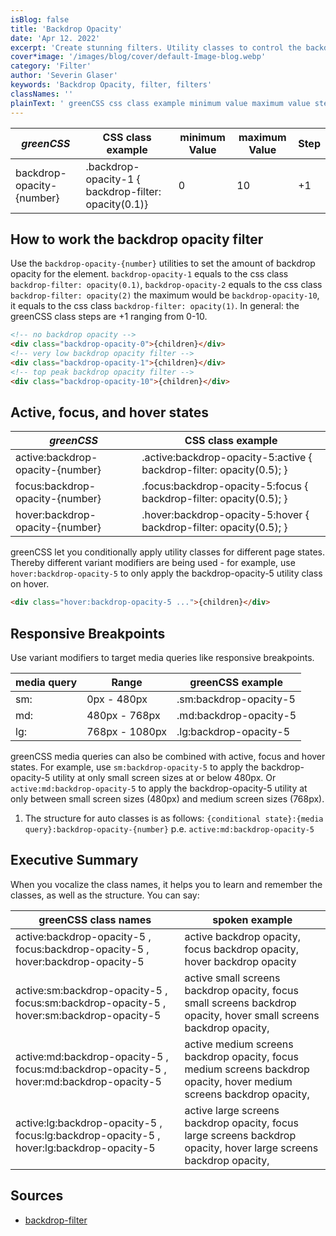 ```yaml
---
isBlog: false
title: 'Backdrop Opacity'
date: 'Apr 12. 2022'
excerpt: 'Create stunning filters. Utility classes to control the backdrop opacity filters.'
cover*image: '/images/blog/cover/default-Image-blog.webp'
category: 'Filter'
author: 'Severin Glaser'
keywords: 'Backdrop Opacity, filter, filters'
classNames: ''
plainText: ' greenCSS css class example minimum value maximum value step backdrop-opacity number backdrop-opacity-1 backdrop-filter: opacity 0 1 0 10 +1 how to work the backdrop opacity filter use the `backdrop-opacity number ` utilities to set the amount of backdrop opacity for the element `backdrop-opacity-1` equals to the css class `backdrop-filter: opacity 0 1 ` `backdrop-opacity-2` equals to the css class `backdrop-filter: opacity 2 ` the maximum would be `backdrop-opacity-10` it equals to the css class `backdrop-filter: opacity 1 ` in general: the greenCSS class steps are +1 ranging from 0-10  active focus and hover states greenCSS css class example active:backdrop-opacity number active :backdrop-opacity-5:active backdrop-filter: opacity 0 5 ; focus:backdrop-opacity number focus :backdrop-opacity-5:focus backdrop-filter: opacity 0 5 ; hover:backdrop-opacity number hover :backdrop-opacity-5:hover backdrop-filter: opacity 0 5 ; greenCSS let you conditionally apply utility classes for different page states thereby different variant modifiers are being used for example use `hover:backdrop-opacity-5` to only apply the backdrop-opacity-5 utility class on hover  responsive breakpoints use variant modifiers to target media queries like responsive breakpoints media query range greenCSS example sm: 0px 480px sm:backdrop-opacity-5 md: 480px 768px md:backdrop-opacity-5 lg: 768px 1080px lg:backdrop-opacity-5 greenCSS media queries can also be combined with active focus and hover states for example use `sm:backdrop-opacity-5` to apply the backdrop-opacity-5 utility at only small screen sizes at or below 480px or `active:md:backdrop-opacity-5` to apply the backdrop-opacity-5 utility at only between small screen sizes 480px and medium screen sizes 768px 1 the structure for auto classes is as follows: ` conditional state : media query :backdrop-opacity number ` p e `active:md:backdrop-opacity-5` executive summary when you vocalize the class names it helps you to learn and remember the classes as well as the structure you can say: greenCSS class names spoken example active:backdrop-opacity-5 focus:backdrop-opacity-5 hover:backdrop-opacity-5 active backdrop opacity focus backdrop opacity hover backdrop opacity active:sm:backdrop-opacity-5 focus:sm:backdrop-opacity-5 hover:sm:backdrop-opacity-5 active small screens backdrop opacity focus small screens backdrop opacity hover small screens backdrop opacity active:md:backdrop-opacity-5 focus:md:backdrop-opacity-5 hover:md:backdrop-opacity-5 active medium screens backdrop opacity focus medium screens backdrop opacity hover medium screens backdrop opacity active:lg:backdrop-opacity-5 focus:lg:backdrop-opacity-5 hover:lg:backdrop-opacity-5 active large screens backdrop opacity focus large screens backdrop opacity hover large screens backdrop opacity sources backdrop-filter https: develo mozilla org en-us docs web css backdrop-filter '
---
```


| _greenCSS_                 | CSS class example                                    | minimum Value | maximum Value | Step |
| ------------------------- | ---------------------------------------------------- | ------------- | ------------- | ---- |
| backdrop-opacity-{number} | .backdrop-opacity-1 { backdrop-filter: opacity(0.1)} | 0             | 10            | +1   |

## How to work the backdrop opacity filter

Use the `backdrop-opacity-{number}` utilities to set the amount of backdrop opacity for the element. `backdrop-opacity-1` equals to the css class `backdrop-filter: opacity(0.1)`, `backdrop-opacity-2` equals to the css class `backdrop-filter: opacity(2)` the maximum would be `backdrop-opacity-10`, it equals to the css class `backdrop-filter: opacity(1)`. In general: the greenCSS class steps are +1 ranging from 0-10.

```html
<!-- no backdrop opacity -->
<div class="backdrop-opacity-0">{children}</div>
<!-- very low backdrop opacity filter -->
<div class="backdrop-opacity-1">{children}</div>
<!-- top peak backdrop opacity filter -->
<div class="backdrop-opacity-10">{children}</div>
```

## Active, focus, and hover states

| _greenCSS_                        | CSS class example                                                     |
| -------------------------------- | --------------------------------------------------------------------- |
| active:backdrop-opacity-{number} | .active\:backdrop-opacity-5:active { backdrop-filter: opacity(0.5); } |
| focus:backdrop-opacity-{number}  | .focus\:backdrop-opacity-5:focus { backdrop-filter: opacity(0.5); }   |
| hover:backdrop-opacity-{number}  | .hover\:backdrop-opacity-5:hover { backdrop-filter: opacity(0.5); }   |

greenCSS let you conditionally apply utility classes for different page states. Thereby different variant modifiers are being used - for example, use `hover:backdrop-opacity-5` to only apply the backdrop-opacity-5 utility class on hover.

```html
<div class="hover:backdrop-opacity-5 ...">{children}</div>
```

## Responsive Breakpoints

Use variant modifiers to target media queries like responsive breakpoints.

| media query | Range          | greenCSS example        |
| ----------- | -------------- | ---------------------- |
| sm:         | 0px - 480px    | .sm:backdrop-opacity-5 |
| md:         | 480px - 768px  | .md:backdrop-opacity-5 |
| lg:         | 768px - 1080px | .lg:backdrop-opacity-5 |

greenCSS media queries can also be combined with active, focus and hover states. For example, use `sm:backdrop-opacity-5` to apply the backdrop-opacity-5 utility at only small screen sizes at or below 480px. Or `active:md:backdrop-opacity-5` to apply the backdrop-opacity-5 utility at only between small screen sizes (480px) and medium screen sizes (768px).

1. The structure for auto classes is as follows: `{conditional state}:{media query}:backdrop-opacity-{number}` p.e. `active:md:backdrop-opacity-5`

## Executive Summary

When you vocalize the class names, it helps you to learn and remember the classes, as well as the structure. You can say:

| greenCSS class names                                                                      | spoken example                                                                                                        |
| ---------------------------------------------------------------------------------------- | --------------------------------------------------------------------------------------------------------------------- |
| active:backdrop-opacity-5 , focus:backdrop-opacity-5 , hover:backdrop-opacity-5          | active backdrop opacity, focus backdrop opacity, hover backdrop opacity                                               |
| active:sm:backdrop-opacity-5 , focus:sm:backdrop-opacity-5 , hover:sm:backdrop-opacity-5 | active small screens backdrop opacity, focus small screens backdrop opacity, hover small screens backdrop opacity,    |
| active:md:backdrop-opacity-5 , focus:md:backdrop-opacity-5 , hover:md:backdrop-opacity-5 | active medium screens backdrop opacity, focus medium screens backdrop opacity, hover medium screens backdrop opacity, |
| active:lg:backdrop-opacity-5 , focus:lg:backdrop-opacity-5 , hover:lg:backdrop-opacity-5 | active large screens backdrop opacity, focus large screens backdrop opacity, hover large screens backdrop opacity,    |

## Sources

- [backdrop-filter](https://develo.mozilla.org/en-US/docs/Web/CSS/backdrop-filter)
